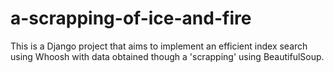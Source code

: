 # a-scrapping-of-ice-and-fire
This is a Django project that aims to implement an efficient index search using Whoosh with data obtained  though a 'scrapping' using BeautifulSoup.
